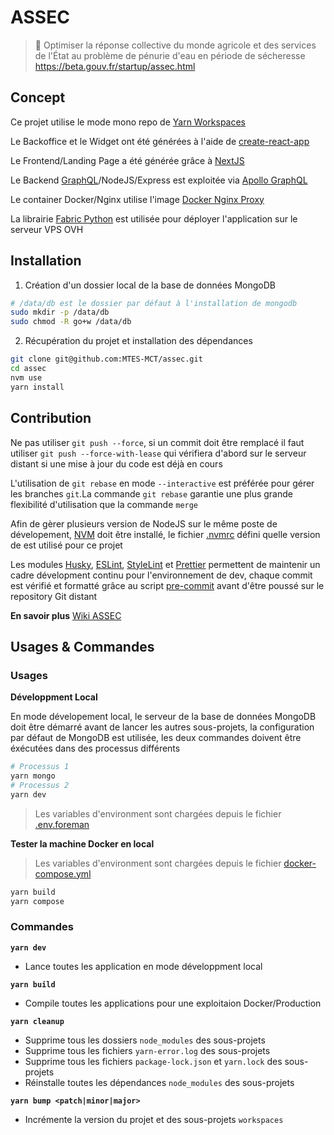 # ASSEC

> 🚰 Optimiser la réponse collective du monde agricole et des services de l'État au problème de pénurie d'eau en période de sécheresse
https://beta.gouv.fr/startup/assec.html

## Concept

Ce projet utilise le mode mono repo de [Yarn Workspaces](https://yarnpkg.com/lang/en/docs/workspaces/)<br>

Le Backoffice et le Widget ont été générées à l'aide de [create-react-app](https://github.com/facebook/create-react-app)<br>

Le Frontend/Landing Page a été générée grâce à [NextJS](https://github.com/zeit/next.js/)<br>

Le Backend [GraphQL](http://graphql.org)/NodeJS/Express est exploitée via [Apollo GraphQL](https://www.apollographql.com)<br>

Le container Docker/Nginx utilise l'image [Docker Nginx Proxy](https://github.com/jwilder/nginx-proxy)

La librairie [Fabric Python](http://www.fabfile.org) est utilisée pour déployer l'application sur le serveur VPS OVH

## Installation

1. Création d'un dossier local de la base de données MongoDB
```bash
# /data/db est le dossier par défaut à l'installation de mongodb
sudo mkdir -p /data/db
sudo chmod -R go+w /data/db
```

2. Récupération du projet et installation des dépendances
```bash
git clone git@github.com:MTES-MCT/assec.git
cd assec
nvm use
yarn install
```

## Contribution

Ne pas utiliser  `git push --force`, si un commit doit être remplacé il faut utiliser `git push --force-with-lease` qui vérifiera d'abord sur le serveur distant si une mise à jour du code est déjà en cours<br>

L'utilisation de `git rebase` en mode `--interactive` est préférée pour gérer les branches `git`.La commande `git rebase` garantie une plus grande flexibilité d'utilisation que la commande `merge`<br>

Afin de gèrer plusieurs version de NodeJS sur le même poste de dévelopement,  [NVM](https://github.com/creationix/nvm) doit être installé, le fichier [.nvmrc](./.nvmrc) défini quelle version de est utilisé pour ce projet<br>

Les modules [Husky](https://github.com/typicode/husky), [ESLint](https://eslint.org), [StyleLint](https://stylelint.io) et [Prettier](https://prettier.io) permettent de maintenir un cadre dévelopment continu pour l'environnement de dev, chaque commit est vérifié et formatté  grâce au script [pre-commit](./.scripts/hooks/pre-commit) avant d'être poussé  sur le repository Git distant

**En savoir plus**
[Wiki ASSEC](https://github.com/MTES-MCT/assec)

## Usages & Commandes

### Usages

**Développment Local**

En mode dévelopement local, le serveur de la base de données MongoDB doit être démarré avant de lancer les autres sous-projets, la configuration par défaut de MongoDB est utilisée, les deux commandes doivent être éxécutées dans des processus différents<br>

```bash
# Processus 1
yarn mongo
# Processus 2
yarn dev
```

> Les variables d'environment sont chargées depuis le fichier [.env.foreman](./.env.development)

**Tester la machine Docker en local**

> Les variables d'environment sont chargées depuis le fichier [docker-compose.yml](./docker-compose.yml)

```bash
yarn build
yarn compose
```

### Commandes

**`yarn dev`**
- Lance toutes les application en mode développment local

**`yarn build`**
- Compile toutes les applications pour une exploitaion Docker/Production

**`yarn cleanup`**
- Supprime tous les dossiers `node_modules` des sous-projets
- Supprime tous les fichiers `yarn-error.log` des sous-projets
- Supprime tous les fichiers `package-lock.json` et `yarn.lock` des sous-projets
- Réinstalle toutes les dépendances `node_modules` des sous-projets 

**`yarn bump <patch|minor|major>`**
- Incrémente la version du projet et des sous-projets `workspaces` 
